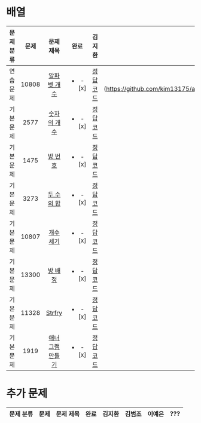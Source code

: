 # 배열

| 문제 분류 | 문제 | 문제 제목 | 완료 | 김지환 | 김범조 | 김효원 | 이예은 |
| :--: | :--: | :--: | :--: | :--: | :--: | :--: | :--: |
| 연습 문제 | 10808 | [알파벳 개수](https://www.acmicpc.net/problem/10808) |<ul><li> -[x] </li></ul> | [정답 코드](/자료구조/solution/10808-김지환.cpp) | [정답 코드] (https://github.com/kim13175/algo_study/blob/main/BOJ/%EB%B0%B0%EC%97%B4/10808_%EC%95%8C%ED%8C%8C%EB%B2%B3%EA%B0%9C%EC%88%98) | [정답 코드](https://github.com/evelyn-Kim/codingtest/blob/master/%EB%B0%B0%EC%97%B4/10808_myo.py) | [정답 코드] |
| 기본 문제 | 2577 | [숫자의 개수](https://www.acmicpc.net/problem/2577) | <ul><li> -[x] </li></ul> | [정답 코드](/자료구조/solution/2577-김지환.cpp) | [정답 코드] | [정답 코드](https://github.com/evelyn-Kim/codingtest/blob/master/%EB%B0%B0%EC%97%B4/2577_myo.py) | [정답 코드] |
| 기본 문제 | 1475 | [방 번호](https://www.acmicpc.net/problem/1475) | <ul><li> -[x] </li></ul> | [정답 코드](/자료구조/solution/1475-김지환.cpp) | [정답 코드]  | [정답 코드](https://github.com/evelyn-Kim/codingtest/blob/master/%EB%B0%B0%EC%97%B4/1475_myo.py) | [정답 코드] |
| 기본 문제 | 3273 | [두 수의 합](https://www.acmicpc.net/problem/3273) | <ul><li> -[x] </li></ul> | [정답 코드](/자료구조/solution/3273-김지환.cpp) | [정답 코드]  | [정답 코드](https://github.com/evelyn-Kim/codingtest/blob/master/%EB%B0%B0%EC%97%B4/3273_myo.py) | [정답 코드] |
| 기본 문제 | 10807 | [개수 세기](https://www.acmicpc.net/problem/10807) | <ul><li> -[x] </li></ul> | [정답 코드](/자료구조/solution/10807-김지환.cpp)  | [정답 코드]  | [정답 코드](https://github.com/evelyn-Kim/codingtest/blob/master/%EB%B0%B0%EC%97%B4/10807_myo.py) | [정답 코드] |
| 기본 문제 | 13300 | [방 배정](https://www.acmicpc.net/problem/13300) | <ul><li> -[x] </li></ul> | [정답 코드](/자료구조/solution/13300-김지환.cpp) | [정답 코드]  | [정답 코드](https://github.com/evelyn-Kim/codingtest/blob/master/%EB%B0%B0%EC%97%B4/13300_myo.py) | [정답 코드] |
| 기본 문제 | 11328 | [Strfry](https://www.acmicpc.net/problem/11328) | <ul><li> -[x] </li></ul> | [정답 코드](/자료구조/solution/11328-김지환.cpp)  | [정답 코드]  | [정답 코드](https://github.com/evelyn-Kim/codingtest/blob/master/%EB%B0%B0%EC%97%B4/11328_myo.py) | [정답 코드] |
| 기본 문제 | 1919 | [애너그램 만들기](https://www.acmicpc.net/problem/1919) | <ul><li> -[x] </li></ul> | [정답 코드](/자료구조/solution/1919-김지환.cpp)  | [정답 코드]  | [정답 코드](https://github.com/evelyn-Kim/codingtest/blob/master/%EB%B0%B0%EC%97%B4/1919_myo.py) | [정답 코드] |

# 추가 문제
| 문제 분류 | 문제 | 문제 제목 | 완료 | 김지환 | 김범조 | 이예은 | ??? |
| :--: | :--: | :--: | :--: | :--: | :--: | :--: | :--: |
